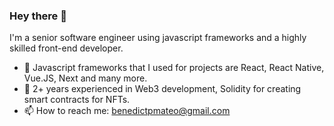 ### Hey there 👋

I'm a senior software engineer using javascript frameworks and a highly skilled front-end developer.

- 🌱 Javascript frameworks that I used for projects are React, React Native, Vue.JS, Next and many more.
- 🚀 2+ years experienced in Web3 development, Solidity for creating smart contracts for NFTs.
- 📫 How to reach me: [benedictpmateo@gmail.com](mailto:benedictpmateo@gmail.com)
